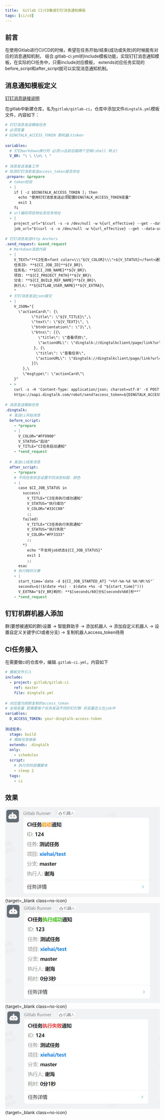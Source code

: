 ```yaml
---
title:  Gitlab CI/CD集成钉钉消息通知模板
tags: [ci/cd]
---
```


## 前言
在使用Gitlab进行CI/CD的时候，希望在任务开始/结束(成功或失败)的时候能有对应的消息通知机制，
结合.gitlab-ci.yml的include模板功能，实现钉钉消息通知模板，在实际的CI任务中，只需include对应模板，
extends对应任务实现的before_script和after_script就可以实现消息通知机制。

## 消息通知模板定义
[钉钉消息链接说明](https://open.dingtalk.com/document/orgapp-server/message-link-description)

在gitlab中新建仓库，名为`gitlab/gitlab-ci`，仓库中添加文件`dingtalk.yml`模板文件，内容如下：

```yaml
# 钉钉消息发送模版任务
# 必须变量
# DINGTALK_ACCESS_TOKEN 群机器人token

variables:
  # 钉钉markdown换行符 必须\n且前后跟两个空格(shell 转义)
  V_BR: "\ \ \\n\ \ "

# 消息发送准备工作
# 检测钉钉消息发送access_token是否存在
.prepare: &prepare
  # token检验
  - |
    if [ -z $DINGTALK_ACCESS_TOKEN ]; then
      echo "使用钉钉消息发送必须配置DINGTALK_ACCESS_TOKEN变量"
      exit 1
    fi
  # url编码项目地址及任务地址
  - |
    project_url="$(curl -s -o /dev/null -w %{url_effective} --get --data-urlencode "${GITLAB_URL}/${CI_PROJECT_PATH}/-/tree/${CI_BUILD_REF_NAME}" "" || true)"
    job_url="$(curl -s -o /dev/null -w %{url_effective} --get --data-urlencode "${GITLAB_URL}/${CI_PROJECT_PATH}/-/jobs/${CI_JOB_ID}" "" || true)"

# 钉钉消息发送http Anchors
.send_request: &send_request
  # Markdown消息内容
  - |
    V_TEXT="**CI任务<font color=\\\"${V_COLOR}\\\">${V_STATUS}</font>通知**${V_BR}\
    任务ID: **${CI_JOB_ID}**${V_BR}\
    任务名: **${CI_JOB_NAME}**${V_BR}\
    项目: **${CI_PROJECT_PATH}**${V_BR}\
    分支: **${CI_BUILD_REF_NAME}**${V_BR}\
    执行人: **${GITLAB_USER_NAME}**${V_EXTRA}\
    "
  # 钉钉消息发送json报文
  - |
    V_JSON="{
      \"actionCard\": {\
            \"title\": \"${V_TITLE}\",\
            \"text\": \"${V_TEXT}\", \
            \"btnOrientation\": \"1\",\
            \"btns\": [{\
               \"title\": \"查看项目\",
               \"actionURL\": \"dingtalk://dingtalkclient/page/link?url=${project_url##/?}&pc_slide=false\"
             }, {\
              \"title\": \"查看任务\",
              \"actionURL\": \"dingtalk://dingtalkclient/page/link?url=${job_url##/?}&pc_slide=false\"
            }]\
        },\
        \"msgtype\": \"actionCard\"\
    }"
  - >
    curl -s -H 'Content-Type: application/json; charset=utf-8' -X POST 
    https://oapi.dingtalk.com/robot/send?access_token=${DINGTALK_ACCESS_TOKEN} -d "${V_JSON}" -w "\n"

# 消息发送模板任务
.dingtalk:
  # 发送ci开始消息
  before_script:
    - *prepare
    - |
      V_COLOR="#FF9900"
      V_STATUS="启动"
      V_TITLE="CI任务启动通知"
    - *send_request

  # 发送ci结束消息
  after_script:
    - *prepare
    # 不同任务状态设置不同消息标题、颜色
    - |
      case $CI_JOB_STATUS in
        success)
          V_TITLE="CI任务执行成功通知"
          V_STATUS="执行成功"
          V_COLOR="#33CC00"
          ;;
        failed)
          V_TITLE="CI任务执行失败通知"
          V_STATUS="执行失败"
          V_COLOR="#FF3333"
          ;;
        *)
          echo "不支持job状态${CI_JOB_STATUS}"
          exit 1
          ;;
      esac
    # 执行耗时计算
    - |
      start_time=`date -d ${CI_JOB_STARTED_AT} "+%Y-%m-%d %H:%M:%S"`
      seconds=$(($(date +%s) - $(date +%s -d "${start_time}")))
      V_EXTRA="${V_BR}耗时: **$[seconds/60]分$[seconds%60]秒**"
    - *send_request
```

## 钉钉机群机器人添加

群(要想被通知的群)设置 -> 智能群助手 -> 添加机器人 -> 添加自定义机器人 -> 设置自定义关键字(CI或者分支) -> 复制机器人access_token待用

## CI任务接入
在需要做ci的仓库中，编辑`.gitlab-ci.yml`，内容如下

```yaml
# 模板文件引入
include:
  - project: gitlab/gitlab-ci
    ref: master
    file: dingtalk.yml

# 对应值为刚刚复制的access_token
# 全局变量 若需要每个任务发送不同的钉钉群 将变量定义在job中
variables:
  D_ACCESS_TOKEN: your-dingtalk-access-token

测试任务:
  stage: build
  # 模板任务继承
  extends: .dingtalk
  only:
    - schedules
  script:
    # 执行你的部署脚本
    - sleep 2
  tags:
    - ci
```

## 效果

[![启动][1]][1]{target=_blank class=no-icon}
[![成功][2]][2]{target=_blank class=no-icon}
[![失败][3]][3]{target=_blank class=no-icon}

[1]: /assets/2022/02-23/start.jpg
[2]: /assets/2022/02-23/success.jpg
[3]: /assets/2022/02-23/failed.jpg